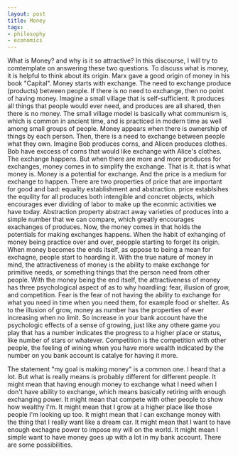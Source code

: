 ```yaml
---
layout: post
title: Money
tags:
- philosophy
- economics
---
```



What is Money? and why is it so attractive? In this discourse, I will try to comtemplate on answering these two questions. To discuss what is money, it is helpful to think about its origin. Marx gave a good origin of money in his book "Capital". Money starts with exchange. The need to exchange produce (products) between people. If there is no need to exchange, then no point of having money. Imagine a small village that is self-sufficient. It produces all things that people would ever need, and produces are all shared, then there is no money. The small village model is basically what communism is, which is common in ancient time, and is practiced in modern time as well among small groups of people. Money appears when there is ownership of things by each person. Then, there is a need to exchange between people what they own. Imagine Bob produces corns, and Alicen produces clothes. Bob have exccess of corns that would like exchange with Alice's clothes. The exchange happens. But when there are more and more produces for exchanges, money comes in to simplify the exchange. That is it. that is what money is. Money is a potential for exchange. And the price is a medium for exchange to happen. There are two properties of price that are important for good and bad: equality establishment and abstraction. price establsihes the equility for all produces both intengible and concret objects, which encourages ever dividing of labor to make up the econmic activities we have today. Abstraction property abstract away varieties of produces into a simple number that we can compare, which greatly encourages exachanges of produces. Now, the money comes in that holds the potentials for making exchanges happens. When the habit of exhanging of money being practice over and over, peopple starting to forget its origin. When money becomes the ends itself, as oppose to being a mean for exchagne, people start to hoarding it. With the true nature of money in mind, the attractiveness of money is the ability to make exchange for primitive needs, or something things that the person need from other people. With the money being the end itself, the attractiveness of money has three psychological aspect of as to why hoardiing: fear, illusion of grow, and competition. Fear is the fear of not having the ability to exchange for what you need in time when you need them, for example food or shelter. As to the illusion of grow, money as number has the properties of ever increasing when no limit. So increase in your bank account have the psychologic effects of a sense of growing, just like any othere game you play that has a number indicates the progress to a higher place or status, like number of stars or whatever. Competition is the competition with other people, the feeling of wining when you have more wealth indicated by the number on you bank account is catalye for having it more.

The statement "my goal is making money" is a common one. I heard that a lot. But what is really means is probably different for different people. It might mean that having enough money to exchange what I need when I don't have ability to exchange, which means basically retiring with enough exchanging power. It might mean that compete with other people to show how wealthy I'm. It might mean that I grow at a higher place like those people I'm looking up too. It might mean that I can exchange money with the thing that I really want like a dream car. It might mean that I want to have enough exchagne power to impose my will on the world. It might mean I simple want to have money goes up with a lot in my bank account. There are some possibilities.